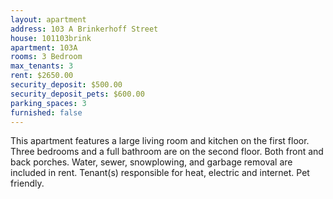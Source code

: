 ```yaml
---
layout: apartment
address: 103 A Brinkerhoff Street
house: 101103brink
apartment: 103A
rooms: 3 Bedroom
max_tenants: 3
rent: $2650.00
security_deposit: $500.00
security_deposit_pets: $600.00
parking_spaces: 3
furnished: false
---
```

This apartment features a large living room and kitchen on the first floor. Three bedrooms and
 a full bathroom are on the second floor. Both front and back porches. Water, sewer, snowplowing,
 and garbage removal are included in rent. Tenant(s) responsible for heat, electric and internet. Pet friendly.
